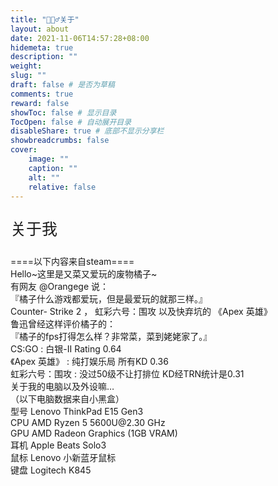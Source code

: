 ```yaml
---
title: "🙋🏻‍♂️关于"
layout: about
date: 2021-11-06T14:57:28+08:00
hidemeta: true
description: ""
weight:
slug: ""
draft: false # 是否为草稿
comments: true
reward: false
showToc: false # 显示目录
TocOpen: false # 自动展开目录
disableShare: true # 底部不显示分享栏
showbreadcrumbs: false
cover:
    image: ""
    caption: ""
    alt: ""
    relative: false
---
```




<p style="font-size: 25px;">关于我</p>
====以下内容来自steam====<br/>
Hello~这里是又菜又爱玩的废物橘子~<br/>
有网友 @Orangege 说：<br/>
『橘子什么游戏都爱玩，但是最爱玩的就那三样。』<br/>
Counter- Strike 2 ， 虹彩六号：围攻 以及快弃坑的 《Apex 英雄》<br/>
鲁迅曾经这样评价橘子的：<br/>
『橘子的fps打得怎么样？非常菜，菜到姥姥家了。』<br/>
CS:GO : 白银-II Rating 0.64<br/>
《Apex 英雄》 : 纯打娱乐局 所有KD 0.36<br/>
虹彩六号：围攻 : 没过50级不让打排位 KD经TRN统计是0.31<br/>
关于我的电脑以及外设嘛…<br/>
（以下电脑数据来自小黑盒）<br/>
型号 Lenovo ThinkPad E15 Gen3<br/>
CPU AMD Ryzen 5 5600U@2.30 GHz<br/>
GPU AMD Radeon Graphics (1GB VRAM)<br/>
耳机 Apple Beats Solo3<br/>
鼠标 Lenovo 小新蓝牙鼠标<br/>
键盘 Logitech K845
